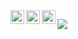 <a href="https://www.instagram.com/liebestraum_925/">
  <img align="left" alt="Abhishek's Instagram" width="22px" src="https://raw.githubusercontent.com/hussainweb/hussainweb/main/icons/instagram.png" />
</a>
<a href="https://discord.gg/U7v4aVNp">
  <img align="left" alt="Abhishek's Discord" width="22px" src="https://raw.githubusercontent.com/peterthehan/peterthehan/master/assets/discord.svg" />
</a>
<a href="https://www.youtube.com/@pomelol">
  <img align="left" alt="Abhishek's Discord" width="22px" src="https://raw.githubusercontent.com/peterthehan/peterthehan/master/assets/youtube.svg" />
</a>

![](https://komarev.com/ghpvc/?username=pomelo925)

